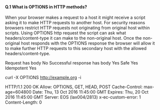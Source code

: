 #### Q.1 What is OPTIONS in HTTP methods?

When your browser makes a request to a host it might receive a script asking it to make HTTP requests to another host. 
For security reasons browsers restrict HTTP requests not originating from original host within scripts. 
Using OPTIONS http request the script can ask what headers/content-type it can make to the non-original host. 
Once the non-original host responds with the OPTIONS response the browser will allow it to make further HTTP 
requests to this secondary host with the allowed headers/content-type.

Request has body	No
Successful response has body	Yes
Safe	Yes
Idempotent	Yes

curl -X OPTIONS http://example.org -i

HTTP/1.1 200 OK
Allow: OPTIONS, GET, HEAD, POST
Cache-Control: max-age=604800
Date: Thu, 13 Oct 2016 11:45:00 GMT
Expires: Thu, 20 Oct 2016 11:45:00 GMT
Server: EOS (lax004/2813)
x-ec-custom-error: 1
Content-Length: 0

